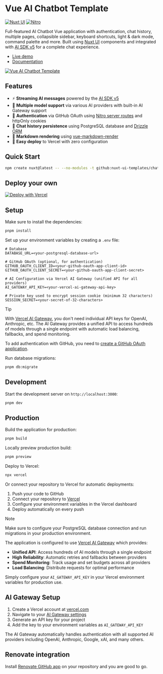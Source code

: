 # Vue AI Chatbot Template

[![Nuxt UI](https://img.shields.io/badge/Made%20with-Nuxt%20UI-00DC82?logo=nuxt&labelColor=020420)](https://ui.nuxt.com)
[![Nitro](https://img.shields.io/badge/Bult%20with-Nitro-ff637e?logo=nitro&labelColor=18181B)](https://nitro.build)

Full-featured AI Chatbot Vue application with authentication, chat history, multiple pages, collapsible sidebar, keyboard shortcuts, light & dark mode, command palette and more. Built using [Nuxt UI](https://ui.nuxt.com) components and integrated with [AI SDK v5](https://sdk.vercel.ai) for a complete chat experience.

- [Live demo](https://chat-vue-template.nuxt.dev/)
- [Documentation](https://ui.nuxt.com/docs/getting-started/installation/vue)

<a href="https://chat-vue-template.nuxt.dev/" target="_blank">
  <picture>
    <source media="(prefers-color-scheme: dark)" srcset="https://ui.nuxt.com/assets/templates/nuxt/chat-dark.png">
    <source media="(prefers-color-scheme: light)" srcset="https://ui.nuxt.com/assets/templates/nuxt/chat-light.png">
    <img alt="Vue AI Chatbot Template" src="https://ui.nuxt.com/assets/templates/nuxt/chat-light.png">
  </picture>
</a>

## Features

- ⚡️ **Streaming AI messages** powered by the [AI SDK v5](https://sdk.vercel.ai)
- 🤖 **Multiple model support** via various AI providers with built-in AI Gateway support
- 🔐 **Authentication** via GitHub OAuth using [Nitro server routes](https://nitro.build) and httpOnly cookies
- 💾 **Chat history persistence** using PostgreSQL database and [Drizzle ORM](https://orm.drizzle.team)
- 💬 **Markdown rendering** using [vue-markdown-render](https://github.com/Simon-He95/vue-markdown-render)
- 🚀 **Easy deploy** to Vercel with zero configuration

## Quick Start

```bash
npm create nuxt@latest -- --no-modules -t github:nuxt-ui-templates/chat-vue
```

## Deploy your own

[![Deploy with Vercel](https://vercel.com/button)](https://vercel.com/new/clone?repository-name=chat-vue&repository-url=https%3A%2F%2Fgithub.com%2Fnuxt-ui-templates%2Fchat-vue&env=SESSION_SECRET,GITHUB_OAUTH_CLIENT_ID,GITHUB_OAUTH_CLIENT_SECRET&products=%5B%7B%22type%22%3A%22integration%22%2C%22group%22%3A%22postgres%22%7D%5D&demo-image=https%3A%2F%2Fui.nuxt.com%2Fassets%2Ftemplates%2Fnuxt%2Fchat-dark.png&demo-url=https%3A%2F%2Fchat-vue-template.nuxt.dev%2F&demo-title=Vue%20Chat%20Template&demo-description=An%20AI%20chatbot%20template%20to%20build%20your%20own%20chatbot%20powered%20by%20Vue%20MDC%20and%20Vercel%20AI%20SDK.)

## Setup

Make sure to install the dependencies:

```bash
pnpm install
```

Set up your environment variables by creating a `.env` file:

```env
# Database
DATABASE_URL=<your-postgresql-database-url>

# GitHub OAuth (optional, for authentication)
GITHUB_OAUTH_CLIENT_ID=<your-github-oauth-app-client-id>
GITHUB_OAUTH_CLIENT_SECRET=<your-github-oauth-app-client-secret>

# AI Configuration via Vercel AI Gateway (unified API for all providers)
AI_GATEWAY_API_KEY=<your-vercel-ai-gateway-api-key>

# Private key used to encrypt session cookie (minimum 32 characters)
SESSION_SECRET=<your-secret-of-32-characters>
```

> [!TIP]
> With [Vercel AI Gateway](https://vercel.com/docs/ai-gateway), you don't need individual API keys for OpenAI, Anthropic, etc. The AI Gateway provides a unified API to access hundreds of models through a single endpoint with automatic load balancing, fallbacks, and spend monitoring.

To add authentication with GitHub, you need to [create a GitHub OAuth application](https://github.com/settings/applications/new).

Run database migrations:

```bash
pnpm db:migrate
```

## Development

Start the development server on `http://localhost:3000`:

```bash
pnpm dev
```

## Production

Build the application for production:

```bash
pnpm build
```

Locally preview production build:

```bash
pnpm preview
```

Deploy to Vercel:

```bash
npx vercel
```

Or connect your repository to Vercel for automatic deployments:

1. Push your code to GitHub
2. Connect your repository to [Vercel](https://vercel.com)
3. Configure your environment variables in the Vercel dashboard
4. Deploy automatically on every push

> [!NOTE]
> Make sure to configure your PostgreSQL database connection and run migrations in your production environment.

The application is configured to use [Vercel AI Gateway](https://vercel.com/docs/ai-gateway) which provides:

- **Unified API**: Access hundreds of AI models through a single endpoint
- **High Reliability**: Automatic retries and fallbacks between providers
- **Spend Monitoring**: Track usage and set budgets across all providers
- **Load Balancing**: Distribute requests for optimal performance

Simply configure your `AI_GATEWAY_API_KEY` in your Vercel environment variables for production use.

## AI Gateway Setup

1. Create a Vercel account at [vercel.com](https://vercel.com)
2. Navigate to your [AI Gateway settings](https://vercel.com/dashboard/ai-gateway)
3. Generate an API key for your project
4. Add the key to your environment variables as `AI_GATEWAY_API_KEY`

The AI Gateway automatically handles authentication with all supported AI providers including OpenAI, Anthropic, Google, xAI, and many others.

## Renovate integration

Install [Renovate GitHub app](https://github.com/apps/renovate/installations/select_target) on your repository and you are good to go.
